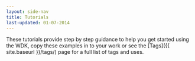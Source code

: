 ```yaml
---
layout: side-nav
title: Tutorials
last-updated: 01-07-2014
---
```


These tutorials provide step by step guidance to help you get started using the WDK, copy these examples in to your work or see the [Tags]({{ site.baseurl }}/tags/) page for a full list of tags and uses. 
